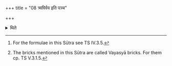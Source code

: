 +++
title = "08 त्र्यविर्वय इति पञ्च"

+++

<details><summary>थिते</summary>

8. With tryavir vayaḥ....[^1] (he places) five (bricks) on the southwest corner; with paṣṭhavād vayaḥ... five... north-west corner; with basto vayaḥ... south-east corner; with vr̥ṣnir vayaḥ... north-east corner; with vyāghro vayaḥ... southern wing; with siṁho vayaḥ... northern (wing)-or this may be in reverse order-with puruṣo vayaḥ... in the middle; with viṣṭambho vayaḥ... (he places) four Vayasyā (-bricks) from east to west in the front part.[^2]  

[^1]: For the formulae in this Sūtra see TS IV.3.5.  

[^2]: The bricks mentioned in this Sūtra are called Vayasyā bricks. For them cp. TS V.3.1.5. 
</details>
